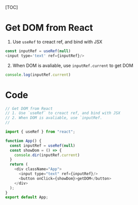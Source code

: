 [TOC]

# Get DOM from React
1. Use `useRef` to creact ref, and bind with JSX
```JavaScript
const inputRef = useRef(null)
<input type='text' ref={inputRef}/>
```
2. When DOM is avaliable, use `inputRef.current` to get DOM
```JavaScript
console.log(inputRef.current)
```

# Code
```JavaScript
// Get DOM from React
// 1. Use `useRef` to creact ref, and bind with JSX
// 2. When DOM is avaliable, use `inputRef.
//

import { useRef } from "react";

function App() {
  const inputRef = useRef(null)
  const showDom = () => {
    console.dir(inputRef.current)
  }
  return (
    <div className="App">
      <input type="text" ref={inputRef}/>
      <button onClick={showDom}>getDOM</button>
    </div>
  );
}
export default App;
```